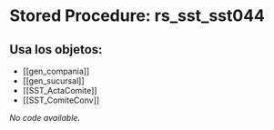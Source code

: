 # Stored Procedure: rs_sst_sst044

## Usa los objetos:
- [[gen_compania]]
- [[gen_sucursal]]
- [[SST_ActaComite]]
- [[SST_ComiteConv]]

*No code available.*
